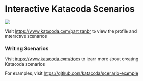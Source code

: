 # Interactive Katacoda Scenarios

[![](http://shields.katacoda.com/katacoda/partizanbr/count.svg)](https://www.katacoda.com/partizanbr "Get your profile on Katacoda.com")

Visit https://www.katacoda.com/partizanbr to view the profile and interactive scenarios

### Writing Scenarios
Visit https://www.katacoda.com/docs to learn more about creating Katacoda scenarios

For examples, visit https://github.com/katacoda/scenario-example
